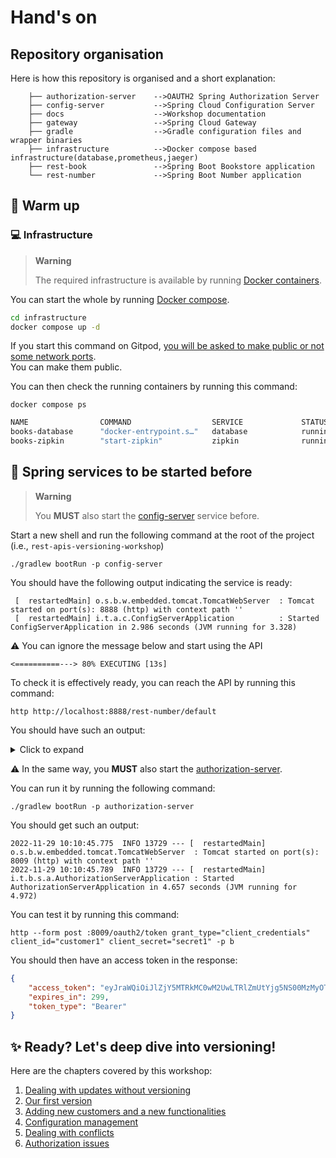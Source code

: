 # Hand's on

## Repository organisation

Here is how this repository is organised and a short explanation:

```jshelllanguage
    ├── authorization-server    -->OAUTH2 Spring Authorization Server
    ├── config-server           -->Spring Cloud Configuration Server
    ├── docs                    -->Workshop documentation
    ├── gateway                 -->Spring Cloud Gateway
    ├── gradle                  -->Gradle configuration files and wrapper binaries
    ├── infrastructure          -->Docker compose based infrastructure(database,prometheus,jaeger)
    ├── rest-book               -->Spring Boot Bookstore application
    └── rest-number             -->Spring Boot Number application
```

## :running: Warm up

### :computer: Infrastructure

> **Warning**
> 
> The required infrastructure is available by running [Docker containers](https://www.docker.com/resources/what-container/).

You can start the whole by running [Docker compose](https://docs.docker.com/compose/).

```bash
cd infrastructure
docker compose up -d
```

If you start this command on Gitpod, [you will be asked to make public or not some  network ports](https://www.gitpod.io/docs/configure/workspaces/ports).  
You can make them public.

You can then check the running containers by running this command:

```jshelllanguage
docker compose ps
```

```bash
NAME                COMMAND                  SERVICE             STATUS              PORTS
books-database      "docker-entrypoint.s…"   database            running             0.0.0.0:5432->5432/tcp
books-zipkin        "start-zipkin"           zipkin              running (healthy)   9410/tcp, 0.0.0.0:9411->9411/tcp

```

## :information_desk_person: Spring services to be started before

> **Warning**
> 
> You **MUST** also start the [config-server](../config-server) service before.

Start a new shell and run the following command at the root of the project (i.e., ``rest-apis-versioning-workshop``)

```
./gradlew bootRun -p config-server
```

You should have the following output indicating the service is ready:

```
 [  restartedMain] o.s.b.w.embedded.tomcat.TomcatWebServer  : Tomcat started on port(s): 8888 (http) with context path ''
 [  restartedMain] i.t.a.c.ConfigServerApplication          : Started ConfigServerApplication in 2.986 seconds (JVM running for 3.328)
```

:warning: You can ignore the message below and start using the API

```jshelllanguage
<==========---> 80% EXECUTING [13s]
```

To check it is effectively ready, you can reach the API by running this command:

```jshelllanguage
http http://localhost:8888/rest-number/default 
```

You should have such an output:

<details>
<summary>Click to expand</summary>

```json
HTTP/1.1 200
Connection: keep-alive
Content-Type: application/json
Date: Thu, 15 Dec 2022 19:04:45 GMT
Keep-Alive: timeout=60
Transfer-Encoding: chunked

{
"label": null,
"name": "rest-number",
"profiles": [
"default"
],
"propertySources": [
{
"name": "classpath:/config/rest-number.yml",
"source": {
"logging.level.org.springframework.web": "info",
"management.auditevents.enabled": true,
"management.endpoint.health.enabled": true,
"management.endpoint.health.probes.enabled": true,
"management.endpoint.health.show-details": "always",
"management.endpoint.metrics.enabled": true,
"management.endpoint.prometheus.enabled": true,
"management.endpoint.shutdown.enabled": true,
"management.endpoints.enabled-by-default": true,
"management.endpoints.jmx.exposure.include": "*",
"management.endpoints.web.exposure.include": "*",
"management.health.livenessstate.enabled": true,
"management.health.readinessstate.enabled": true,
"management.metrics.distribution.percentiles-histogram.http.server.requests": true,
"management.tracing.sampling.probability": 1.0,
"resilience4j.bulkhead.configs.default.maxConcurrentCalls": 100,
"resilience4j.bulkhead.instances.book-numbers.maxConcurrentCalls": 10,
"resilience4j.thread-pool-bulkhead.configs.default.coreThreadPoolSize": 2,
"resilience4j.thread-pool-bulkhead.configs.default.maxThreadPoolSize": 4,
"resilience4j.thread-pool-bulkhead.configs.default.queueCapacity": 2,
"resilience4j.thread-pool-bulkhead.instances.book-numbers.baseConfig": "default",
"resilience4j.timelimiter.configs.default.cancelRunningFuture": false,
"resilience4j.timelimiter.configs.default.timeoutDuration": "2s",
"resilience4j.timelimiter.instances.book-numbers.baseConfig": "default",
"server.port": 8081,
"spring.application.name": "rest-number",
"spring.cloud.circuitbreaker.resilience4j.enabled": true,
"spring.zipkin.base-url": "http://localhost:9411",
"spring.zipkin.sender.type": "web",
"time.to.sleep": 1000
}
}
],
"state": null,
"version": null
}

```


</details>

:warning: In the same way, you **MUST** also start the [authorization-server](../authorization-server).

You can run it by running the following command:

```jshelllanguage
./gradlew bootRun -p authorization-server
```

You should get such an output:

```jshelllanguage
2022-11-29 10:10:45.775  INFO 13729 --- [  restartedMain] o.s.b.w.embedded.tomcat.TomcatWebServer  : Tomcat started on port(s): 8009 (http) with context path ''
2022-11-29 10:10:45.789  INFO 13729 --- [  restartedMain] i.t.b.s.a.AuthorizationServerApplication : Started AuthorizationServerApplication in 4.657 seconds (JVM running for 4.972)
```

You can test it by running this command:

```jshelllanguage
http --form post :8009/oauth2/token grant_type="client_credentials" client_id="customer1" client_secret="secret1" -p b
```

You should then have an access token in the response:

```json
{
    "access_token": "eyJraWQiOiJlZjY5MTRkMC0wM2UwLTRlZmUtYjg5NS00MzMyOTlkMmE5ODAiLCJhbGciOiJSUzI1NiJ9.eyJzdWIiOiJjdXN0b21lcjEiLCJhdWQiOiJjdXN0b21lcjEiLCJuYmYiOjE2Njk3MTMxNjYsImlzcyI6Imh0dHA6Ly9sb2NhbGhvc3Q6ODAwOSIsImV4cCI6MTY2OTcxMzQ2NiwiaWF0IjoxNjY5NzEzMTY2fQ.E6_tfUxoULlAPUf91OYSyAu3YG0ZLCBIzNgaOq8cH7MKo5ZMTjUmGMycChtRQZPn7BAyseqQy8e8nwwkzcx9aIFOakQvKTg5GSJBwwwNUvpqvc91NhUfXy-KpuzLnDph4YIP5PjnUQwByBU5rsK_ALVQlcY5AePgErlcUszPx0VgZoLBrp46ld520BccAa9Tz20TaNz5wMlqURqrz7bwp-Q65iCVy3TrLaiT4qrdNLsCsxlJA-0HIrlBTU8HBt0Xv0oh-8P6iTFZvH7s1qtwby1fSZ11eGOOA5_SZ7JJ-9oC5L7-bdA0LBSQxDJtEJJOZBG1Ellypj8NWPRPFZt_UA",
    "expires_in": 299,
    "token_type": "Bearer"
}
```
## :sparkles: Ready? Let's deep dive into versioning!

Here are the chapters covered by this workshop:

1. [Dealing with updates without versioning](./01-without_versioning.md)
2. [Our first version](./02-first_version.md)
3. [Adding new customers and a new functionalities](./03-second_version.md)
4. [Configuration management](./04-scm.md)
5. [Dealing with conflicts](./05-conflicts.md)
6. [Authorization issues](./06-authorization.md)
